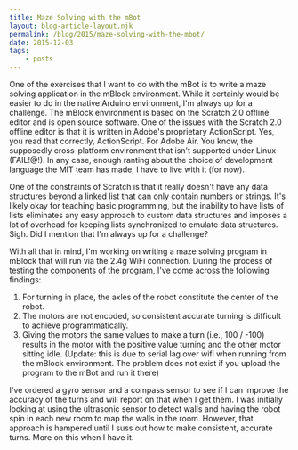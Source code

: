 ```yaml
---
title: Maze Solving with the mBot
layout: blog-article-layout.njk
permalink: /blog/2015/maze-solving-with-the-mbot/
date: 2015-12-03
tags:
    - posts
---
```


One of the exercises that I want to do with the mBot is to write a maze solving application in the mBlock environment. While it certainly would be easier to do in the native Arduino environment, I'm always up for a challenge. The mBlock environment is based on the Scratch 2.0 offline editor and is open source software. One of the issues with the Scratch 2.0 offline editor is that it is written in Adobe's proprietary ActionScript. Yes, you read that correctly, ActionScript. For Adobe Air. You know, the supposedly cross-platform environment that isn't supported under Linux (FAIL!@!). In any case, enough ranting about the choice of development language the MIT team has made, I have to live with it (for now).

One of the constraints of Scratch is that it really doesn't have any data structures beyond a linked list that can only contain numbers or strings. It's likely okay for teaching basic programming, but the inability to have lists of lists eliminates any easy approach to custom data structures and imposes a lot of overhead for keeping lists synchronized to emulate data structures. Sigh. Did I mention that I'm always up for a challenge?

With all that in mind, I'm working on writing a maze solving program in mBlock that will run via the 2.4g WiFi connection. During the process of testing the components of the program, I've come across the following findings:

1. For turning in place, the axles of the robot constitute the center of the robot.
2. The motors are not encoded, so consistent accurate turning is difficult to achieve programmatically.
3. Giving the motors the same values to make a turn (i.e., 100 / -100) results in the motor with the positive value turning and the other motor sitting idle. (Update: this is due to serial lag over wifi when running from the mBlock environment. The problem does not exist if you upload the program to the mBot and run it there)

I've ordered a gyro sensor and a compass sensor to see if I can improve the accuracy of the turns and will report on that when I get them. I was initially looking at using the ultrasonic sensor to detect walls and having the robot spin in each new room to map the walls in the room. However, that approach is hampered until I suss out how to make consistent, accurate turns. More on this when I have it.